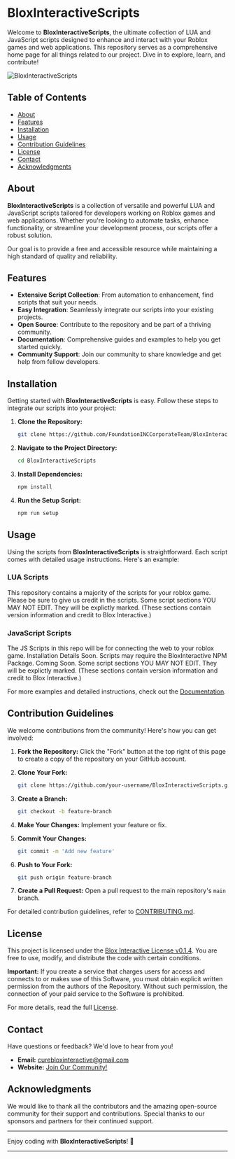 # BloxInteractiveScripts

Welcome to **BloxInteractiveScripts**, the ultimate collection of LUA and JavaScript scripts designed to enhance and interact with your Roblox games and web applications. This repository serves as a comprehensive home page for all things related to our project. Dive in to explore, learn, and contribute!

![BloxInteractiveScripts](https://github.com/FoundationINCCorporateTeam/BloxInteractiveScripts/banner.png)

## Table of Contents
- [About](#about)
- [Features](#features)
- [Installation](#installation)
- [Usage](#usage)
- [Contribution Guidelines](#contribution-guidelines)
- [License](#license)
- [Contact](#contact)
- [Acknowledgments](#acknowledgments)

## About
**BloxInteractiveScripts** is a collection of versatile and powerful LUA and JavaScript scripts tailored for developers working on Roblox games and web applications. Whether you're looking to automate tasks, enhance functionality, or streamline your development process, our scripts offer a robust solution.

Our goal is to provide a free and accessible resource while maintaining a high standard of quality and reliability.

## Features
- **Extensive Script Collection**: From automation to enhancement, find scripts that suit your needs.
- **Easy Integration**: Seamlessly integrate our scripts into your existing projects.
- **Open Source**: Contribute to the repository and be part of a thriving community.
- **Documentation**: Comprehensive guides and examples to help you get started quickly.
- **Community Support**: Join our community to share knowledge and get help from fellow developers.

## Installation
Getting started with **BloxInteractiveScripts** is easy. Follow these steps to integrate our scripts into your project:

1. **Clone the Repository:**
    ```sh
    git clone https://github.com/FoundationINCCorporateTeam/BloxInteractiveScripts.git
    ```

2. **Navigate to the Project Directory:**
    ```sh
    cd BloxInteractiveScripts
    ```

3. **Install Dependencies:**
    ```sh
    npm install
    ```

4. **Run the Setup Script:**
    ```sh
    npm run setup
    ```

## Usage
Using the scripts from **BloxInteractiveScripts** is straightforward. Each script comes with detailed usage instructions. Here's an example:

### LUA Scripts
This repository contains a majority of the scripts for your roblox game. Please be sure to give us credit in the scripts. Some script sections YOU MAY NOT EDIT. They will be explictly marked. (These sections contain version information and credit to Blox Interactive.)
### JavaScript Scripts
The JS Scripts in this repo will be for connecting the web to your roblox game. Installation Details Soon. Scripts may require the BloxInteractive NPM Package. Coming Soon. Some script sections YOU MAY NOT EDIT. They will be explictly marked. (These sections contain version information and credit to Blox Interactive.)

 

For more examples and detailed instructions, check out the [Documentation](https://github.com/FoundationINCCorporateTeam/BloxInteractiveScripts/wiki).

## Contribution Guidelines
We welcome contributions from the community! Here's how you can get involved:

1. **Fork the Repository:**
    Click the "Fork" button at the top right of this page to create a copy of the repository on your GitHub account.

2. **Clone Your Fork:**
    ```sh
    git clone https://github.com/your-username/BloxInteractiveScripts.git
    ```

3. **Create a Branch:**
    ```sh
    git checkout -b feature-branch
    ```

4. **Make Your Changes:**
    Implement your feature or fix.

5. **Commit Your Changes:**
    ```sh
    git commit -m 'Add new feature'
    ```

6. **Push to Your Fork:**
    ```sh
    git push origin feature-branch
    ```

7. **Create a Pull Request:**
    Open a pull request to the main repository's `main` branch.

For detailed contribution guidelines, refer to [CONTRIBUTING.md](CONTRIBUTING.md).

## License
This project is licensed under the [Blox Interactive License v0.1.4](LICENSE). You are free to use, modify, and distribute the code with certain conditions.

**Important:** If you create a service that charges users for access and connects to or makes use of this Software, you must obtain explicit written permission from the authors of the Repository. Without such permission, the connection of your paid service to the Software is prohibited.

For more details, read the full [License](LICENSE).

## Contact
Have questions or feedback? We'd love to hear from you!

- **Email:** curebloxinteractive@gmail.com
- **Website:** [Join Our Community!](https://bloxinteractive.vercel.app)

## Acknowledgments
We would like to thank all the contributors and the amazing open-source community for their support and contributions. Special thanks to our sponsors and partners for their continued support.

---

Enjoy coding with **BloxInteractiveScripts**! 🚀

---
